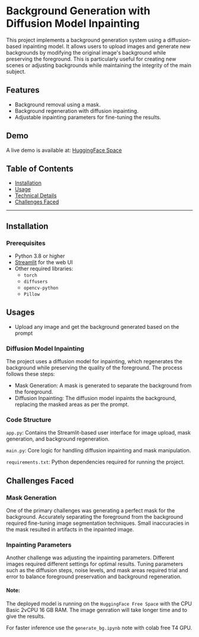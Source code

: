 # Background Generation with Diffusion Model Inpainting

This project implements a background generation system using a diffusion-based inpainting model. It allows users to upload images and generate new backgrounds by modifying the original image's background while preserving the foreground. This is particularly useful for creating new scenes or adjusting backgrounds while maintaining the integrity of the main subject.

## Features
- Background removal using a mask.
- Background regeneration with diffusion inpainting.
- Adjustable inpainting parameters for fine-tuning the results.

## Demo
A live demo is available at: [HuggingFace Space](https://huggingface.co/spaces/akashmaurya/bg_generator)


## Table of Contents
- [Installation](#installation)
- [Usage](#usage)
- [Technical Details](#technical-details)
- [Challenges Faced](#challenges-faced)

---

## Installation

### Prerequisites
- Python 3.8 or higher
- [Streamlit](https://streamlit.io/) for the web UI
- Other required libraries: 
  - `torch`
  - `diffusers`
  - `opencv-python`
  - `Pillow`

## Usages

- Upload any image and get the background generated based on the prompt

### Diffusion Model Inpainting

The project uses a diffusion model for inpainting, which regenerates the background while preserving the quality of the foreground. The process follows these steps:

- Mask Generation: A mask is generated to separate the background from the foreground.
- Diffusion Inpainting: The diffusion model inpaints the background, replacing the masked areas as per the prompt. 

### Code Structure

`app.py`: Contains the Streamlit-based user interface for image upload, mask generation, and background regeneration.

`main.py`: Core logic for handling diffusion inpainting and mask manipulation.

`requirements.txt`: Python dependencies required for running the project.

## Challenges Faced 

### Mask Generation
One of the primary challenges was generating a perfect mask for the background. Accurately separating the foreground from the background required fine-tuning image segmentation techniques. Small inaccuracies in the mask resulted in artifacts in the inpainted image.

### Inpainting Parameters
Another challenge was adjusting the inpainting parameters. Different images required different settings for optimal results. Tuning parameters such as the diffusion steps, noise levels, and mask areas required trial and error to balance foreground preservation and background regeneration.

#### Note:

The deployed model is running on the `HuggingFace Free Space` with the CPU Basic 2vCPU 16 GB RAM. The image genration will take longer time and to give the results.

For faster inference use the `generate_bg.ipynb` note with colab free T4 GPU. 
